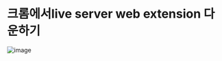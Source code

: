 # 크롬에서live server web extension 다운하기
![image](https://user-images.githubusercontent.com/85022962/129991078-a2de387b-36a2-47da-82cc-469d92f6ebbb.png)
